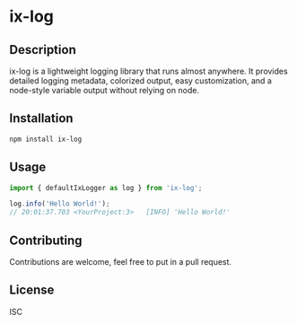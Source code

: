 # ix-log

## Description

ix-log is a lightweight logging library that runs almost anywhere. It provides detailed logging metadata, colorized output, easy customization, and a node-style variable output without relying on node.

## Installation

```sh
npm install ix-log
```

## Usage

```ts
import { defaultIxLogger as log } from 'ix-log';

log.info('Hello World!');
// 20:01:37.703 <YourProject:3>   [INFO] 'Hello World!'
```

## Contributing

Contributions are welcome, feel free to put in a pull request.

## License

ISC